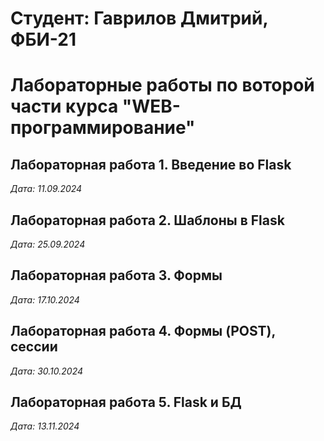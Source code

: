 # Студент: Гаврилов Дмитрий, ФБИ-21

# Лабораторные работы по воторой части курса "WEB-программирование"

## Лабораторная работа 1. Введение во Flask

*Дата: 11.09.2024*


## Лабораторная работа 2. Шаблоны в Flask

*Дата: 25.09.2024*

## Лабораторная работа 3. Формы

*Дата: 17.10.2024*

## Лабораторная работа 4. Формы (POST), сессии
*Дата: 30.10.2024*

## Лабораторная работа 5. Flask и БД
*Дата: 13.11.2024*
